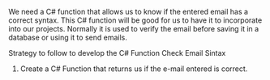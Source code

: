 We need a C# function that allows us to know if the entered email has a correct syntax. This C# function will be good for us to have it to incorporate into our projects. Normally it is used to verify the email before saving it in a database or using it to send emails.

Strategy to follow to develop the C# Function Check Email Sintax
1. Create a C# Function that returns us if the e-mail entered is correct.

